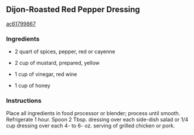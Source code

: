 ## Dijon-Roasted Red Pepper Dressing

[ac61799867](http://www.kraftrecipes.com/recipes/-1848.aspx)

### Ingredients

 - 2 quart of spices, pepper, red or cayenne

 - 2 cup of mustard, prepared, yellow

 - 1 cup of vinegar, red wine

 - 1 cup of honey

### Instructions

Place all ingredients in food processor or blender; process until smooth. Refrigerate 1 hour. Spoon 2 Tbsp. dressing over each side-dish salad or 1/4 cup dressing over each 4- to 6- oz. serving of grilled chicken or pork.